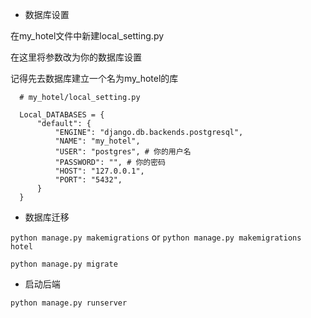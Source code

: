 + 数据库设置

在my_hotel文件中新建local_setting.py

在这里将参数改为你的数据库设置

记得先去数据库建立一个名为my_hotel的库

```
  # my_hotel/local_setting.py

  Local_DATABASES = {
      "default": {
          "ENGINE": "django.db.backends.postgresql",
          "NAME": "my_hotel",
          "USER": "postgres", # 你的用户名
          "PASSWORD": "", # 你的密码
          "HOST": "127.0.0.1",
          "PORT": "5432",
      }
  }
```

+ 数据库迁移

`python manage.py makemigrations` or  `python manage.py makemigrations hotel`

`python manage.py migrate`

+ 启动后端

`python manage.py runserver`
